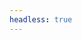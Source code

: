 ```yaml
---
headless: true
---
```

<!-- "This will configure content/uploads as a headless bundle, meaning Hugo will not generate pages for content it finds in here." -->
<!-- https://forestry.io/blog/how-to-use-hugo-s-image-processing-with-forestry/ -->